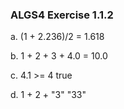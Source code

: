 ### ALGS4 Exercise 1.1.2
a. (1 + 2.236)/2 = 1.618

b. 1 + 2 + 3 + 4.0 = 10.0

c. 4.1 >= 4    true

d. 1 + 2 + "3"    "33"